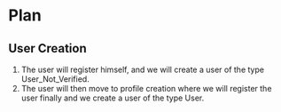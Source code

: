 # Plan
## User Creation
1. The user will register himself, and we will create a user of the type User_Not_Verified.
2. The user will then move to profile creation where we will register the user finally and we create a user of the type User.
